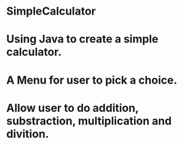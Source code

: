 # SimpleCalculator

# Using Java to create a simple calculator.
# A Menu for user to pick a choice.
# Allow user to do addition, substraction, multiplication and divition.

